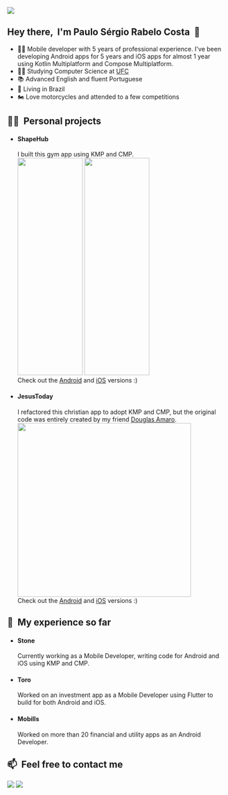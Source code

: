 <p><img src="https://media.licdn.com/dms/image/v2/D4D16AQEm_jRcHqg08Q/profile-displaybackgroundimage-shrink_350_1400/profile-displaybackgroundimage-shrink_350_1400/0/1719353985914?e=1757548800&v=beta&t=-kRCcIDCWS7mJ-LEMdzFVacciJiifMWi35n4lt-7SQA"></p>

## Hey there, &nbsp;I'm Paulo Sérgio Rabelo Costa &nbsp;🤙
- 👨‍💻 Mobile developer with 5 years of professional experience. I've been developing Android apps for 5 years and iOS apps for almost 1 year using Kotlin Multiplatform and Compose Multiplatform.
- 👨‍🎓 Studying Computer Science at [UFC](https://www.ufc.br/)
- 📚 Advanced English and fluent Portuguese
- 🏡 Living in Brazil
- 🏍️ Love motorcycles and attended to a few competitions

## 🧑‍💻 &nbsp;Personal projects

- #### ShapeHub  
   I built this gym app using KMP and CMP.
   <br>
   <img height="500" width="150" src="https://media.licdn.com/dms/image/v2/D4D22AQHlWl3I41cJ_Q/feedshare-shrink_800/feedshare-shrink_800/0/1720626883313?e=1755129600&v=beta&t=0bq772rBa6QYLFqD4ulBQ_2lH4WOny2okBagdU9CCik"> <img height="500" width="150" src="https://media.licdn.com/dms/image/v2/D4D22AQGZrfv3VIyM-g/feedshare-shrink_1280/feedshare-shrink_1280/0/1720626884998?e=1755129600&v=beta&t=bJreaX2RUzkw7DqVF92BhMR8-0l0YBSAnj-SnUFTYYY"> 
   <br>
   Check out the [Android](https://play.google.com/store/apps/details?id=com.psc.shapehub) and [iOS](https://apps.apple.com/br/app/shapehub/id6504586316) versions :)

- #### JesusToday  
   I refactored this christian app to adopt KMP and CMP, but the original code was entirely created by my friend [Douglas Amaro](https://github.com/douglasamaro).
   <br>
   <img height="400" width="400" src="https://media.licdn.com/dms/image/v2/D4D22AQHxSKZsIwRM1g/feedshare-shrink_1280/B4DZTyXFxIHkAo-/0/1739232927901?e=1755129600&v=beta&t=qBYUI-T9MGXWTbiMkzQlzUB3Vqm7TXHKlhQ6SgjVltM"> 
   <br>
   Check out the [Android](https://play.google.com/store/apps/details?id=com.amaro.jesustoday) and [iOS](https://apps.apple.com/app/id6739759027) versions :)

## 💼 &nbsp;My experience so far

- #### Stone &nbsp;<img height="15" width="15" src="https://encrypted-tbn3.gstatic.com/favicon-tbn?q=tbn:ANd9GcQfOHSuO4XvDwTKAr1P-fRIqIc3XszNKVb1RPOfQIOAx5DgaE0N_70JiVp0eVvJBlBwW_UdjwByeXb0wZ3JFPigSW6JSY5b3bSJYmv5p8r4rDy61QFAACm6HQ"> 
   Currently working as a Mobile Developer, writing code for Android and iOS using KMP and CMP.

- #### Toro &nbsp;<img height="15" width="15" src="https://media.licdn.com/dms/image/v2/D4D0BAQHR8TsNdJXiFQ/company-logo_200_200/company-logo_200_200/0/1726740937248/toroinvestimentos_logo?e=1757548800&v=beta&t=qE99cQECETzGGVB4uJAjSSfa9_VJ5veG5J2HJI7ZwDk"> 
   Worked on an investment app as a Mobile Developer using Flutter to build for both Android and iOS.

- #### Mobills &nbsp;<img height="15" width="15" src="https://media.licdn.com/dms/image/v2/D4D0BAQGkP0R4XpIHDQ/company-logo_100_100/company-logo_100_100/0/1688069558636/mobills_labs_logo?e=1757548800&v=beta&t=ybRk6hXg5aOI7gj9TfZz_Tz0Q9nLrSAotlSYxZfOFi0"> 
   Worked on more than 20 financial and utility apps as an Android Developer.

## 📫 &nbsp;Feel free to contact me

<p align="start">
<a href="https://www.linkedin.com/in/paulo-sergio-rabelo-costa/"><img src="https://img.shields.io/badge/linkedin-%230077B5.svg?style=for-the-badge&logo=linkedin&logoColor=white"/></a>
<a href="mailto:paulosergiocosta.dev@gmail.com"><img src="https://img.shields.io/badge/Gmail-D14836?style=for-the-badge&logo=gmail&logoColor=white"/></a>
</p>
